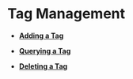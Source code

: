# Tag Management<a name="rds_01_0005"></a>

-   **[Adding a Tag](adding-a-tag.md)**  

-   **[Querying a Tag](querying-a-tag.md)**  

-   **[Deleting a Tag](deleting-a-tag.md)**  


